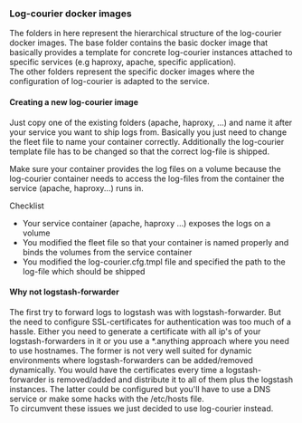 ### Log-courier docker images
The folders in here represent the hierarchical structure of the log-courier docker images. The base folder contains the basic docker image that basically provides a template for concrete log-courier instances attached to specific services (e.g haproxy, apache, specific application).  
The other folders represent the specific docker images where the configuration of log-courier is adapted to the service.

#### Creating a new log-courier image
Just copy one of the existing folders (apache, haproxy, ...) and name it after your service you want to ship logs from.
Basically you just need to change the fleet file to name your container correctly. Additionally the log-courier template file has to be changed so that the correct log-file is shipped.

Make sure your container provides the log files on a volume because the log-courier container needs to access the log-files from the container the service (apache, haproxy...) runs in.

Checklist
- Your service container (apache, haproxy ...) exposes the logs on a volume
- You modified the fleet file so that your container is named properly and binds the volumes from the service container
- You modified the log-courier.cfg.tmpl file and specified the path to the log-file which should be shipped


#### Why not logstash-forwarder
The first try to forward logs to logstash was with logstash-forwarder. But the need to configure SSL-certificates for authentication was too much of a hassle. Either you need to generate a certificate with all ip's of your logstash-forwarders in it or you use a *.anything approach where you need to use hostnames. The former is not very well suited for dynamic environments where logstash-forwarders can be added/removed dynamically. You would have the certificates every time a
logstash-forwarder is removed/added and distribute it to all of them plus the logstash instances. The latter could be configured but you'll have to use a DNS service or make some hacks with the /etc/hosts file.  
To circumvent these issues we just decided to use log-courier instead.
